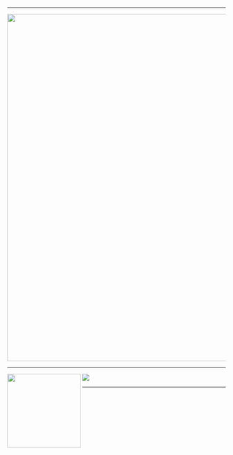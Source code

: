 ###

---

<a href="https://github.com/ryo-ma/github-profile-trophy">
  <img width=800 src="https://github-profile-trophy.vercel.app/?username=rippera&theme=onedark&no-frame=true"/>
</a>

---

<div>
  <img height="170" align="left" src="https://github-readme-stats.vercel.app/api?username=rippera&show_icons=true&theme=dark" />
  <img src="https://github-readme-stats.vercel.app/api/top-langs/?username=rippera&layout=compact&theme=dark" />
</div>

---


<!--
**rippera/rippera** is a ✨ _special_ ✨ repository because its `README.md` (this file) appears on your GitHub profile.

Here are some ideas to get you started:

- 🔭 I’m currently working on ...
- 🌱 I’m currently learning ...
- 👯 I’m looking to collaborate on ...
- 🤔 I’m looking for help with ...
- 💬 Ask me about ...
- 📫 How to reach me: ...
- 😄 Pronouns: ...
- ⚡ Fun fact: ...
-->
